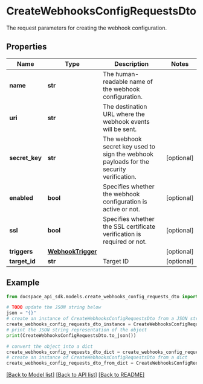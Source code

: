 # CreateWebhooksConfigRequestsDto
The request parameters for creating the webhook configuration.

## Properties

Name | Type | Description | Notes
------------ | ------------- | ------------- | -------------
**name** | **str** | The human-readable name of the webhook configuration. | 
**uri** | **str** | The destination URL where the webhook events will be sent. | 
**secret_key** | **str** | The webhook secret key used to sign the webhook payloads for the security verification. | [optional] 
**enabled** | **bool** | Specifies whether the webhook configuration is active or not. | [optional] 
**ssl** | **bool** | Specifies whether the SSL certificate verification is required or not. | [optional] 
**triggers** | [**WebhookTrigger**](WebhookTrigger.md) |  | [optional] 
**target_id** | **str** | Target ID | [optional] 

## Example

```python
from docspace_api_sdk.models.create_webhooks_config_requests_dto import CreateWebhooksConfigRequestsDto

# TODO update the JSON string below
json = "{}"
# create an instance of CreateWebhooksConfigRequestsDto from a JSON string
create_webhooks_config_requests_dto_instance = CreateWebhooksConfigRequestsDto.from_json(json)
# print the JSON string representation of the object
print(CreateWebhooksConfigRequestsDto.to_json())

# convert the object into a dict
create_webhooks_config_requests_dto_dict = create_webhooks_config_requests_dto_instance.to_dict()
# create an instance of CreateWebhooksConfigRequestsDto from a dict
create_webhooks_config_requests_dto_from_dict = CreateWebhooksConfigRequestsDto.from_dict(create_webhooks_config_requests_dto_dict)
```
[[Back to Model list]](../README.md#documentation-for-models) [[Back to API list]](../README.md#documentation-for-api-endpoints) [[Back to README]](../README.md)


